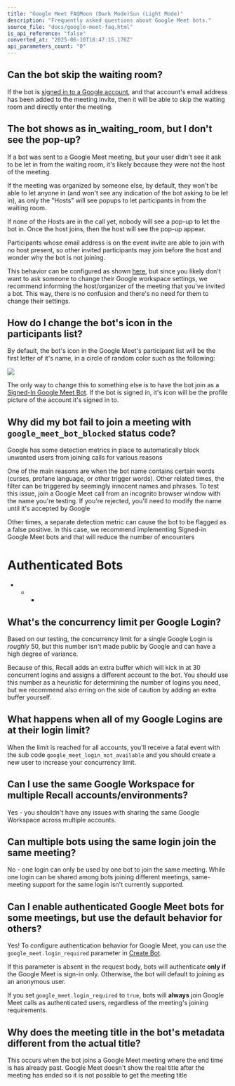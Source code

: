 ```yaml
---
title: "Google Meet FAQMoon (Dark Mode)Sun (Light Mode)"
description: "Frequently asked questions about Google Meet bots."
source_file: "docs/google-meet-faq.html"
is_api_reference: "false"
converted_at: "2025-06-10T18:47:15.176Z"
api_parameters_count: "0"
---
```

## Can the bot skip the waiting room?

[](#can-the-bot-skip-the-waiting-room)

If the bot is [signed in to a Google account](/reference/google-meet-login-getting-started.md), and that account's email address has been added to the meeting invite, then it will be able to skip the waiting room and directly enter the meeting.

## The bot shows as in\_waiting\_room, but I don't see the pop-up?

[](#the-bot-shows-as-in_waiting_room-but-i-dont-see-the-pop-up)

If a bot was sent to a Google Meet meeting, but your user didn't see it ask to be let in from the waiting room, it's likely because they were not the host of the meeting.

If the meeting was organized by someone else, by default, they won't be able to let anyone in (and won't see any indication of the bot asking to be let in), as only the "Hosts" will see popups to let participants in from the waiting room.

If none of the Hosts are in the call yet, nobody will see a pop-up to let the bot in. Once the host joins, then the host will see the pop-up appear.

Participants whose email address is on the event invite are able to join with no host present, so other invited participants may join before the host and wonder why the bot is not joining.

This behavior can be configured as shown [here](https://support.google.com/a/answer/13722774?hl=en), but since you likely don't want to ask someone to change their Google workspace settings, we recommend informing the host/organizer of the meeting that you've invited a bot. This way, there is no confusion and there's no need for them to change their settings.

## How do I change the bot's icon in the participants list?

[](#how-do-i-change-the-bots-icon-in-the-participants-list)

By default, the bot's icon in the Google Meet's participant list will be the first letter of it's name, in a circle of random color such as the following:

![](https://files.readme.io/b6dba0a-CleanShot_2024-06-04_at_15.48.432x.png)

The only way to change this to something else is to have the bot join as a [Signed-In Google Meet Bot](/docs/google-meet-login-getting-started.md). If the bot is signed in, it's icon will be the profile picture of the account it's signed in to.



## Why did my bot fail to join a meeting with `google_meet_bot_blocked` status code?

[](#why-did-my-bot-fail-to-join-a-meeting-with-google_meet_bot_blocked-status-code)

Google has some detection metrics in place to automatically block unwanted users from joining calls for various reasons

One of the main reasons are when the bot name contains certain words (curses, profane language, or other trigger words). Other related times, the filter can be triggered by seemingly innocent names and phrases. To test this issue, join a Google Meet call from an incognito browser window with the name you're testing. If you're rejected, you'll need to modify the name until it's accepted by Google

Other times, a separate detection metric can cause the bot to be flagged as a false positive. In this case, we recommend implementing Signed-in Google Meet bots and that will reduce the number of encounters

# Authenticated Bots

[](#authenticated-bots)
- * *

## What's the concurrency limit per Google Login?

[](#whats-the-concurrency-limit-per-google-login)

Based on our testing, the concurrency limit for a single Google Login is *roughly* 50, but this number isn't made public by Google and can have a high degree of variance.

Because of this, Recall adds an extra buffer which will kick in at 30 concurrent logins and assigns a different account to the bot. You should use this number as a heuristic for determining the number of logins you need, but we recommend also erring on the side of caution by adding an extra buffer yourself.



## What happens when all of my Google Logins are at their login limit?

[](#what-happens-when-all-of-my-google-logins-are-at-their-login-limit)

When the limit is reached for all accounts, you'll receive a fatal event with the sub code `google­_meet­_login­_not­_available` and you should create a new user to increase your concurrency limit.



## Can I use the same Google Workspace for multiple Recall accounts/environments?

[](#can-i-use-the-same-google-workspace-for-multiple-recall-accountsenvironments)

Yes - you shouldn't have any issues with sharing the same Google Workspace across multiple accounts.



## Can multiple bots using the same login join the same meeting?

[](#can-multiple-bots-using-the-same-login-join-the-same-meeting)

No - one login can only be used by one bot to join the same meeting. While one login can be shared among bots joining different meetings, same-meeting support for the same login isn't currently supported.



## Can I enable authenticated Google Meet bots for some meetings, but use the default behavior for others?

[](#can-i-enable-authenticated-google-meet-bots-for-some-meetings-but-use-the-default-behavior-for-others)

Yes! To configure authentication behavior for Google Meet, you can use the `google_meet.login_required` parameter in [Create Bot](/reference/bot_create.md).

If this parameter is absent in the request body, bots will authenticate **only if** the Google Meet is sign-in only. Otherwise, the bot will default to joining as an anonymous user.

If you set `google_meet.login_required` to `true`, bots will **always** join Google Meet calls as authenticated users, regardless of the meeting's joining requirements.



## Why does the meeting title in the bot's metadata different from the actual title?

[](#why-does-the-meeting-title-in-the-bots-metadata-different-from-the-actual-title)

This occurs when the bot joins a Google Meet meeting where the end time is has already past. Google Meet doesn't show the real title after the meeting has ended so it is not possible to get the meeting title

